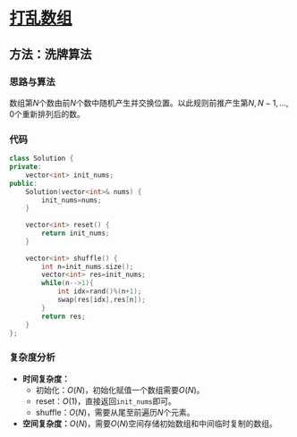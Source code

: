 # [打乱数组](https://leetcode-cn.com/problems/shuffle-an-array/)

## 方法：洗牌算法

### 思路与算法

数组第$N$个数由前$N$个数中随机产生并交换位置。以此规则前推产生第$N, N-1, ... , 0$个重新排列后的数。

### 代码

```c++
class Solution {
private:
    vector<int> init_nums;
public:
    Solution(vector<int>& nums) {
        init_nums=nums;
    }
    
    vector<int> reset() {
        return init_nums;
    }
    
    vector<int> shuffle() {
        int n=init_nums.size();
        vector<int> res=init_nums;
        while(n-->1){
            int idx=rand()%(n+1);
            swap(res[idx],res[n]);
        }
        return res;
    }
};
```

### 复杂度分析

- **时间复杂度：**
  - 初始化：$O(N)$，初始化赋值一个数组需要$O(N)$。
  - reset：$O(1)$，直接返回``init_nums``即可。
  - shuffle：$O(N)$，需要从尾至前遍历$N$个元素。
- **空间复杂度：**$O(N)$，需要$O(N)$空间存储初始数组和中间临时复制的数组。